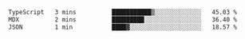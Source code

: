 <!--START_SECTION:waka-->

```txt
TypeScript   3 mins          ███████████▒░░░░░░░░░░░░░   45.03 %
MDX          2 mins          █████████░░░░░░░░░░░░░░░░   36.40 %
JSON         1 min           ████▓░░░░░░░░░░░░░░░░░░░░   18.57 %
```

<!--END_SECTION:waka-->